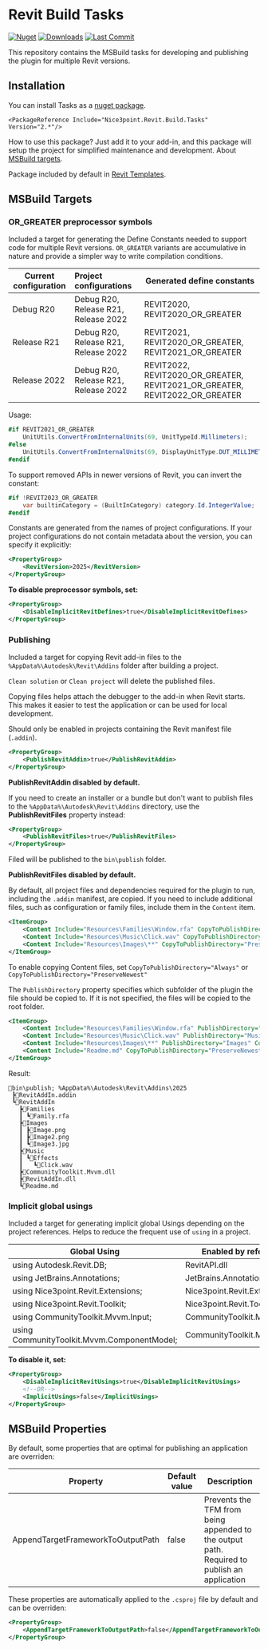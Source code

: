 # Revit Build Tasks

[![Nuget](https://img.shields.io/nuget/vpre/Nice3point.Revit.Build.Tasks?style=for-the-badge)](https://www.nuget.org/packages/Nice3point.Revit.Build.Tasks)
[![Downloads](https://img.shields.io/nuget/dt/Nice3point.Revit.Build.Tasks?style=for-the-badge)](https://www.nuget.org/packages/Nice3point.Revit.Build.Tasks)
[![Last Commit](https://img.shields.io/github/last-commit/Nice3point/Revit.Build.Tasks/develop?style=for-the-badge)](https://github.com/Nice3point/Revit.Build.Tasks/commits/main)

This repository contains the MSBuild tasks for developing and publishing the plugin for multiple Revit versions.

## Installation

You can install Tasks as a [nuget package](https://www.nuget.org/packages/Nice3point.Revit.Build.Tasks).

```text
<PackageReference Include="Nice3point.Revit.Build.Tasks" Version="2.*"/>
```

How to use this package? Just add it to your add-in, and this package will setup the project for simplified maintenance and development.
About [MSBuild targets](https://learn.microsoft.com/en-us/visualstudio/msbuild/customize-your-build).

Package included by default in [Revit Templates](https://github.com/Nice3point/RevitTemplates).

## MSBuild Targets

### OR_GREATER preprocessor symbols

Included a target for generating the Define Constants needed to support code for multiple Revit versions.
`OR_GREATER` variants are accumulative in nature and provide a simpler way to write compilation conditions.

| Current configuration | Project configurations               | Generated define constants                                                  |
|-----------------------|:-------------------------------------|-----------------------------------------------------------------------------|
| Debug R20             | Debug R20, Release R21, Release 2022 | REVIT2020, REVIT2020_OR_GREATER                                             |
| Release R21           | Debug R20, Release R21, Release 2022 | REVIT2021, REVIT2020_OR_GREATER, REVIT2021_OR_GREATER                       |
| Release 2022          | Debug R20, Release R21, Release 2022 | REVIT2022, REVIT2020_OR_GREATER, REVIT2021_OR_GREATER, REVIT2022_OR_GREATER |

Usage:

```C#
#if REVIT2021_OR_GREATER
    UnitUtils.ConvertFromInternalUnits(69, UnitTypeId.Millimeters);
#else
    UnitUtils.ConvertFromInternalUnits(69, DisplayUnitType.DUT_MILLIMETERS);
#endif
```

To support removed APIs in newer versions of Revit, you can invert the constant:

```C#
#if !REVIT2023_OR_GREATER
    var builtinCategory = (BuiltInCategory) category.Id.IntegerValue;
#endif
```

Constants are generated from the names of project configurations. If your project configurations do not contain metadata about the version, you can specify it explicitly:

```xml
<PropertyGroup>
    <RevitVersion>2025</RevitVersion>
</PropertyGroup>
```

**To disable preprocessor symbols, set:**

```xml
<PropertyGroup>
    <DisableImplicitRevitDefines>true</DisableImplicitRevitDefines>
</PropertyGroup>
```

### Publishing

Included a target for copying Revit add-in files to the `%AppData%\Autodesk\Revit\Addins` folder after building a project.

`Clean solution` or `Clean project` will delete the published files.

Copying files helps attach the debugger to the add-in when Revit starts. This makes it easier to test the application or can be used for local development.

Should only be enabled in projects containing the Revit manifest file (`.addin`). 

```xml
<PropertyGroup>
    <PublishRevitAddin>true</PublishRevitAddin>
</PropertyGroup>
```

**PublishRevitAddin disabled by default.**

If you need to create an installer or a bundle but don't want to publish files to the `%AppData%\Autodesk\Revit\Addins` directory, use the **PublishRevitFiles** property instead:

```xml
<PropertyGroup>
    <PublishRevitFiles>true</PublishRevitFiles>
</PropertyGroup>
```

Filed will be published to the `bin\publish` folder.

**PublishRevitFiles disabled by default.**

By default, all project files and dependencies required for the plugin to run, including the `.addin` manifest, are copied.
If you need to include additional files, such as configuration or family files, include them in the `Content` item.

```xml
<ItemGroup>
    <Content Include="Resources\Families\Window.rfa" CopyToPublishDirectory="Always"/>
    <Content Include="Resources\Music\Click.wav" CopyToPublishDirectory="PreserveNewest"/>
    <Content Include="Resources\Images\**" CopyToPublishDirectory="PreserveNewest"/>
</ItemGroup>
```

To enable copying Content files, set `CopyToPublishDirectory="Always"` or `CopyToPublishDirectory="PreserveNewest"`

The `PublishDirectory` property specifies which subfolder of the plugin the file should be copied to.
If it is not specified, the files will be copied to the root folder.

```xml
<ItemGroup>
    <Content Include="Resources\Families\Window.rfa" PublishDirectory="Families" CopyToPublishDirectory="PreserveNewest"/>
    <Content Include="Resources\Music\Click.wav" PublishDirectory="Music\Effects" CopyToPublishDirectory="PreserveNewest"/>
    <Content Include="Resources\Images\**" PublishDirectory="Images" CopyToPublishDirectory="PreserveNewest"/>
    <Content Include="Readme.md" CopyToPublishDirectory="PreserveNewest"/>
</ItemGroup>
```

Result:

```text
📂bin\publish; %AppData%\Autodesk\Revit\Addins\2025
 ┣📜RevitAddIn.addin
 ┗📂RevitAddIn
   ┣📂Families
   ┃ ┗📜Family.rfa
   ┣📂Images
   ┃ ┣📜Image.png
   ┃ ┣📜Image2.png
   ┃ ┗📜Image3.jpg
   ┣📂Music
   ┃ ┗📂Effects
   ┃   ┗📜Click.wav
   ┣📜CommunityToolkit.Mvvm.dll
   ┣📜RevitAddIn.dll
   ┗📜Readme.md
```



### Implicit global usings

Included a target for generating implicit global Usings depending on the project references. Helps to reduce the frequent use of `using` in a project.

| Global Using                                | Enabled by reference            |
|---------------------------------------------|---------------------------------|
| using Autodesk.Revit.DB;                    | RevitAPI.dll                    |
| using JetBrains.Annotations;                | JetBrains.Annotations.dll       |
| using Nice3point.Revit.Extensions;          | Nice3point.Revit.Extensions.dll |
| using Nice3point.Revit.Toolkit;             | Nice3point.Revit.Toolkit.dll    |
| using CommunityToolkit.Mvvm.Input;          | CommunityToolkit.Mvvm.dll       |
| using CommunityToolkit.Mvvm.ComponentModel; | CommunityToolkit.Mvvm.dll       |

**To disable it, set:**

```xml
<PropertyGroup>
    <DisableImplicitRevitUsings>true</DisableImplicitRevitUsings>
    <!--OR-->
    <ImplicitUsings>false</ImplicitUsings>
</PropertyGroup>
```

## MSBuild Properties

By default, some properties that are optimal for publishing an application are overriden:

| Property                          | Default value | Description                                                                                      |
|-----------------------------------|---------------|--------------------------------------------------------------------------------------------------|
| AppendTargetFrameworkToOutputPath | false         | Prevents the TFM from being appended to the output path. Required to publish an application      |

These properties are automatically applied to the `.csproj` file by default and can be overriden:

```xml
<PropertyGroup>
    <AppendTargetFrameworkToOutputPath>false</AppendTargetFrameworkToOutputPath>
</PropertyGroup>
```